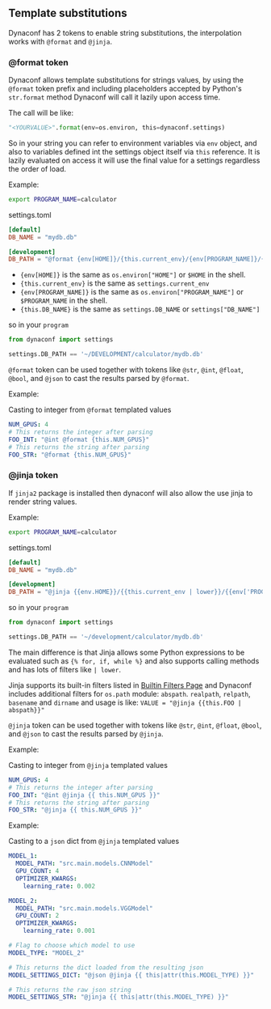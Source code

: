 ## Template substitutions

Dynaconf has 2 tokens to enable string substitutions, the interpolation works with `@format` and `@jinja`.

### @format token

Dynaconf allows template substitutions for strings values, by using the `@format` token prefix and including placeholders accepted by Python's `str.format` method Dynaconf will call
it lazily upon access time.

The call will be like:

```py
"<YOURVALUE>".format(env=os.environ, this=dynaconf.settings)
```

So in your string you can refer to environment variables via `env` object, and also to variables defined int the settings object itself via `this` reference. It is lazily evaluated on access it will use the final value for a settings regardless the order of load.

Example:

```bash
export PROGRAM_NAME=calculator
```

settings.toml

```toml
[default]
DB_NAME = "mydb.db"

[development]
DB_PATH = "@format {env[HOME]}/{this.current_env}/{env[PROGRAM_NAME]}/{this.DB_NAME}"
```

- `{env[HOME]}` is the same as `os.environ["HOME"]` or `$HOME` in the shell.
- `{this.current_env}` is the same as `settings.current_env`
- `{env[PROGRAM_NAME]}` is the same as `os.environ["PROGRAM_NAME"]` or `$PROGRAM_NAME` in the shell.
- `{this.DB_NAME}` is the same as `settings.DB_NAME` or `settings["DB_NAME"]`

so in your `program`

```py
from dynaconf import settings

settings.DB_PATH == '~/DEVELOPMENT/calculator/mydb.db'
```

`@format` token can be used together with tokens like `@str`, `@int`, `@float`, `@bool`, and `@json` to cast the results parsed by `@format`.

Example: 

Casting to integer from `@format` templated values

```yaml
NUM_GPUS: 4
# This returns the integer after parsing
FOO_INT: "@int @format {this.NUM_GPUS}"
# This returns the string after parsing
FOO_STR: "@format {this.NUM_GPUS}"
```

### @jinja token

If `jinja2` package is installed then dynaconf will also allow the use jinja to render string values.

Example:

```bash
export PROGRAM_NAME=calculator
```

settings.toml

```toml
[default]
DB_NAME = "mydb.db"

[development]
DB_PATH = "@jinja {{env.HOME}}/{{this.current_env | lower}}/{{env['PROGRAM_NAME']}}/{{this.DB_NAME}}"
```

so in your `program`

```py
from dynaconf import settings

settings.DB_PATH == '~/development/calculator/mydb.db'
```

The main difference is that Jinja allows some Python expressions to be evaluated such as `{% for, if, while %}` and also supports calling methods and has lots of filters like `| lower`.

Jinja supports its built-in filters listed in [Builtin Filters Page](http://jinja.palletsprojects.com/en/master/templates/#builtin-filters) and Dynaconf includes additional filters for `os.path` module: `abspath`. `realpath`, `relpath`, `basename` and `dirname` and usage is like: `VALUE = "@jinja {{this.FOO | abspath}}"`

`@jinja` token can be used together with tokens like `@str`, `@int`, `@float`, `@bool`, and `@json` to cast the results parsed by `@jinja`.

Example:

Casting to integer from `@jinja` templated values

```yaml
NUM_GPUS: 4
# This returns the integer after parsing
FOO_INT: "@int @jinja {{ this.NUM_GPUS }}"
# This returns the string after parsing
FOO_STR: "@jinja {{ this.NUM_GPUS }}"
```

Example:

Casting to a `json` dict from `@jinja` templated values

```yaml
MODEL_1:
  MODEL_PATH: "src.main.models.CNNModel"
  GPU_COUNT: 4
  OPTIMIZER_KWARGS:
    learning_rate: 0.002

MODEL_2:
  MODEL_PATH: "src.main.models.VGGModel"
  GPU_COUNT: 2
  OPTIMIZER_KWARGS:
    learning_rate: 0.001

# Flag to choose which model to use
MODEL_TYPE: "MODEL_2"

# This returns the dict loaded from the resulting json
MODEL_SETTINGS_DICT: "@json @jinja {{ this|attr(this.MODEL_TYPE) }}"

# This returns the raw json string
MODEL_SETTINGS_STR: "@jinja {{ this|attr(this.MODEL_TYPE) }}"
```
